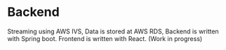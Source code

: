 # Backend

Streaming using AWS IVS, Data is stored at AWS RDS, Backend is written with Spring boot. Frontend is written with React.
(Work in progress)
